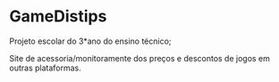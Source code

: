 # GameDistips
Projeto escolar do 3*ano do ensino técnico;

Site de acessoria/monitoramente dos preços e descontos de jogos em outras plataformas.
